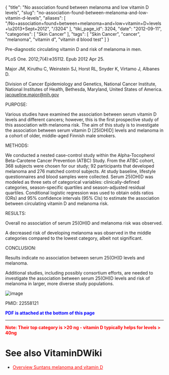 {
    "title": "No association found between melanoma and low vitamin D levels",
    "slug": "no-association-found-between-melanoma-and-low-vitamin-d-levels",
    "aliases": [
        "/No+association+found+between+melanoma+and+low+vitamin+D+levels+\u2013+Sept+2012",
        "/3204"
    ],
    "tiki_page_id": 3204,
    "date": "2012-09-11",
    "categories": [
        "Skin Cancer"
    ],
    "tags": [
        "Skin Cancer",
        "cancer",
        "melanoma",
        "vitamin d",
        "vitamin d blood test"
    ]
}


Pre-diagnostic circulating vitamin D and risk of melanoma in men.

PLoS One. 2012;7(4):e35112. Epub 2012 Apr 25.

Major JM, Kiruthu C, Weinstein SJ, Horst RL, Snyder K, Virtamo J, Albanes D.

Division of Cancer Epidemiology and Genetics, National Cancer Institute, National Institutes of Health, Bethesda, Maryland, United States of America. jacqueline.major@nih.gov

PURPOSE:

Various studies have examined the association between serum vitamin D levels and different cancers; however, this is the first prospective study of this association with melanoma risk. The aim of this study is to investigate the association between serum vitamin D <span>[25(OH)D]</span> levels and melanoma in a cohort of older, middle-aged Finnish male smokers.

METHODS:

We conducted a nested case-control study within the Alpha-Tocopherol Beta-Carotene Cancer Prevention (ATBC) Study. From the ATBC cohort, 368 subjects were chosen for our study; 92 participants that developed melanoma and 276 matched control subjects. At study baseline, lifestyle questionnaires and blood samples were collected. Serum 25(OH)D was modeled as three sets of categorical variables: clinically-defined categories, season-specific quartiles and season-adjusted residual quartiles. Conditional logistic regression was used to obtain odds ratios (ORs) and 95% confidence intervals (95% CIs) to estimate the association between circulating vitamin D and melanoma risk.

RESULTS:

Overall no association of serum 25(OH)D and melanoma risk was observed. 

A decreased risk of developing melanoma was observed in the middle categories compared to the lowest category, albeit not significant.

CONCLUSION:

Results indicate no association between serum 25(OH)D levels and melanoma. 

Additional studies, including possibly consortium efforts, are needed to investigate the association between serum 25(OH)D levels and risk of melanoma in larger, more diverse study populations.

<img src="https://d378j1rmrlek7x.cloudfront.net/attachments/jpeg/melanoma-t2.jpg" alt="image">

PMID: 22558121

 **<span style="color:#00F;">PDF is attached at the bottom of this page</span>** 

- - - - - - - - - - - - - - - - - - - - 

 **<span style="color:#F00;">Note: Their top category is >20 ng - vitamin D typically helps for levels > 40ng</span>** 

# See also VitaminDWiki

* <a href="/posts/overview-suntans-melanoma-and-vitamin-d" style="color: red; text-decoration: underline;" title="This link has an unknown page_id: 1462">Overview Suntans melanoma and vitamin D</a>